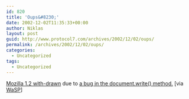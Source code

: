 ```yaml
---
id: 820
title: 'Oups&#8230;'
date: 2002-12-02T11:35:33+00:00
author: Niklas
layout: post
guid: http://www.protocol7.com/archives/2002/12/02/oups/
permalink: /archives/2002/12/02/oups/
categories:
  - Uncategorized
tags:
  - Uncategorized
---
```

<div class='microid-65c6bc84fb6f55202dee4123c9884dff42ed5132'>
  <p>
    <a href="http://mozilla.org/releases/#1.2">Mozilla 1.2 with-drawn</a> due to <a href="http://bugzilla.mozilla.org/show_bug.cgi?id=182500">a bug in the document.write() method.</a> [via <a href="http://www.webstandards.org/buzz/archive/2002_11.html#a000114">WaSP</a>]
  </p>
</div>
